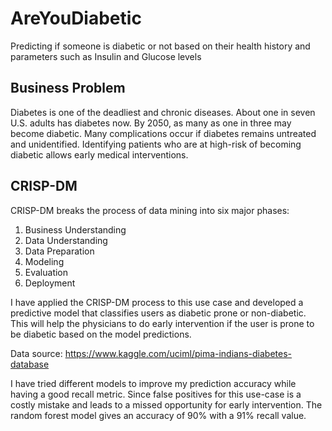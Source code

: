 # AreYouDiabetic
Predicting if someone is diabetic or not based on their health history and parameters such as Insulin and Glucose levels

## Business Problem
Diabetes is one of the deadliest and chronic diseases. About one in seven U.S. adults has diabetes now. By 2050, as many as one in three may become diabetic. Many complications occur if diabetes remains untreated and unidentified. Identifying patients who are at high-risk of becoming diabetic allows early medical interventions.

## CRISP-DM
CRISP-DM breaks the process of data mining into six major phases:
1) Business Understanding
2) Data Understanding
3) Data Preparation
4) Modeling
5) Evaluation
6) Deployment

I have applied the CRISP-DM process to this use case and developed a predictive model that classifies users as diabetic prone or non-diabetic. This will help the physicians to do early intervention if the user is prone to be diabetic based on the model predictions.

Data source: https://www.kaggle.com/uciml/pima-indians-diabetes-database

I have tried different models to improve my prediction accuracy while having a good recall metric. Since false positives for this use-case is a costly mistake and leads to a missed opportunity for early intervention. The random forest model gives an accuracy of 90% with a 91% recall value.
